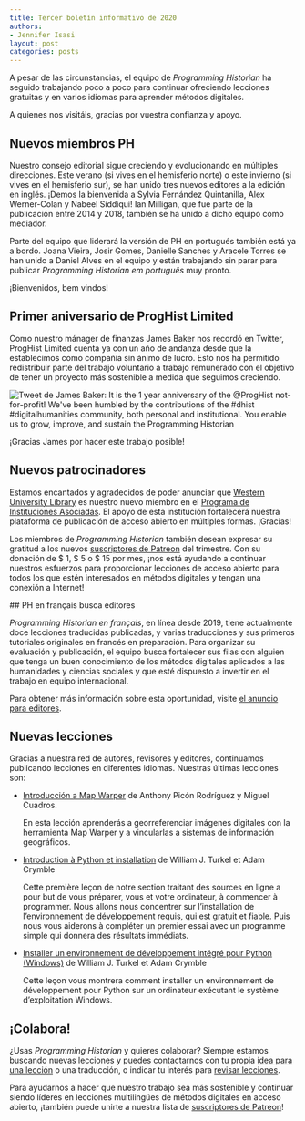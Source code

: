 ```yaml
---
title: Tercer boletín informativo de 2020
authors: 
- Jennifer Isasi
layout: post
categories: posts
---
```


A pesar de las circunstancias, el equipo de *Programming Historian* ha seguido trabajando poco a poco para continuar ofreciendo lecciones gratuitas y en varios idiomas para aprender métodos digitales. 

A quienes nos visitáis, gracias por vuestra confianza y apoyo.



## Nuevos miembros PH

Nuestro consejo editorial sigue creciendo y evolucionando en múltiples direcciones. Este verano (si vives en el hemisferio norte) o este invierno (si vives en el hemisferio sur), se han unido tres nuevos editores a la edición en inglés. ¡Demos la bienvenida a Sylvia Fernández Quintanilla, Alex Werner-Colan y Nabeel Siddiqui! Ian Milligan, que fue parte de la publicación entre 2014 y 2018, también se ha unido a dicho equipo como mediador. 

Parte del equipo que liderará la versión de PH en portugués también está ya a bordo.  Joana Vieira, Josir Gomes, Danielle Sanches y Aracele Torres se han unido a Daniel Alves en el equipo y están trabajando sin parar para publicar *Programming Historian em português* muy pronto. 

¡Bienvenidos, bem vindos!



## Primer aniversario de ProgHist Limited 

Como nuestro mánager de finanzas James Baker nos recordó en Twitter, ProgHist Limited cuenta ya con un año de andanza desde que la establecimos como compañía sin ánimo de lucro. Esto nos ha permitido redistribuir parte del trabajo voluntario a trabajo remunerado con el objetivo de tener un proyecto más sostenible a medida que seguimos creciendo. 

<img src="/images/blog/proghist-1-year-tweet.png" alt="Tweet de James Baker: It is the 1 year anniversary of the @ProgHist not-for-profit! We've been humbled by the contributions of the #dhist #digitalhumanities community, both personal and institutional. You enable us to grow, improve, and sustain the Programming Historian"/>

¡Gracias James por hacer este trabajo posible!



## Nuevos patrocinadores

Estamos encantados y agradecidos de poder anunciar que [Western University Library](https://www.lib.uwo.ca) es nuestro nuevo miembro en el [Programa de Instituciones Asociadas](https://programminghistorian.org/es/apoyanos#programa-de-instituciones-asociadas).  El apoyo de esta institución fortalecerá nuestra plataforma de publicación de acceso abierto en múltiples formas. ¡Gracias!

Los miembros de *Programming Historian* también desean expresar su gratitud a los nuevos [suscriptores de Patreon](https://www.patreon.com/theprogramminghistorian) del trimestre. Con su donación de $ 1, $ 5 o $ 15 por mes, ¡nos está ayudando a continuar nuestros esfuerzos para proporcionar lecciones de acceso abierto para todos los que estén interesados en métodos digitales y tengan una conexión a Internet!



## PH en français busca editores

*Programming Historian en français*, en línea desde 2019, tiene actualmente doce lecciones traducidas publicadas, y varias traducciones y sus primeros tutoriales originales en francés en preparación. Para organizar su evaluación y publicación, el equipo busca fortalecer sus filas con alguien que tenga un buen conocimiento de los métodos digitales aplicados a las humanidades y ciencias sociales y que esté dispuesto a invertir en el trabajo en equipo internacional.

Para obtener más información sobre esta oportunidad, visite [el anuncio para editores](https://programminghistorian.org/posts/call-for-fr-members).

## Nuevas lecciones

Gracias a nuestra red de autores, revisores y editores, continuamos publicando lecciones en diferentes idiomas. Nuestras últimas lecciones son:

- [Introducción a Map Warper](https://programminghistorian.org/es/lecciones/introduccion-map-warper) de Anthony Picón Rodríguez y Miguel Cuadros.

  En esta lección aprenderás a georreferenciar imágenes digitales con la herramienta Map Warper y a vincularlas a sistemas de información geográficos.

- [Introduction à Python et installation](https://programminghistorian.org/fr/lecons/introduction-et-installation) de William J. Turkel et Adam Crymble 

  Cette première leçon de notre section traitant des sources en ligne a pour but de vous préparer, vous et votre ordinateur, à commencer à programmer. Nous allons nous concentrer sur l’installation de l’environnement de développement requis, qui est gratuit et fiable. Puis nous vous aiderons à compléter un premier essai avec un programme simple qui donnera des résultats immédiats.

- [Installer un environnement de développement intégré pour Python (Windows)](https://programminghistorian.org/fr/lecons/installation-windows-py) de William J. Turkel et Adam Crymble

  Cette leçon vous montrera comment installer un environnement de développement pour Python sur un ordinateur exécutant le système d’exploitation Windows.

  

## ¡Colabora!

¿Usas *Programming Historian* y quieres colaborar? Siempre estamos buscando nuevas lecciones y puedes contactarnos con tu propia [idea para una lección](https://programminghistorian.org/es/guia-para-autores) o una traducción, o indicar tu interés para [revisar lecciones](https://programminghistorian.org/es/guia-para-revisores).

Para ayudarnos a hacer que nuestro trabajo sea más sostenible y continuar siendo líderes en lecciones multilingües de métodos digitales en acceso abierto, ¡también puede unirte a nuestra lista de [suscriptores de Patreon](https://www.patreon.com/theprogramminghistorian)!
